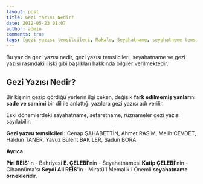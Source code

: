 ```yaml
---
layout: post
title: Gezi Yazısı Nedir?
date: 2012-05-23 01:07
author: admin
comments: true
tags: [gezi yazısı temsilcileri, Makale, Seyahatname, seyahatneme temsilcileri]
---
```

Bu yazıda gezi yazısı nedir, gezi yazısı temsilcileri, seyahatname ve gezi yazısı rasındaki ilişki gibi başlıkları hakkında bilgiler verilmektedir.
<h2><strong>Gezi Yazısı Nedir?</strong></h2>
Bir kişinin gezip gördiğü yerlerin ilgi çeken, değişik <strong>fark edilmemiş yanları</strong>nı <strong>sade ve samimi</strong> bir dil ile anlattığı yazılara gezi yazısı adı verilir.

Eski dönemlerdeki sayahatname, sefaretname, ruznameler gezi yazısı sayılabilir.

<strong>Gezi yazısı temsilcileri:</strong> Cenap ŞAHABETTİN, Ahmet RASİM, Melih CEVDET, Haldun TANER, Yavuz Bülent BAKİLER, Sadun BORA

<strong>Ayrıca:</strong>

<strong>Piri REİS</strong>'in - Bahriyesi
<strong>E. ÇELEBİ</strong>'nin - Seyahatnamesi
<strong>Katip ÇELEBİ</strong>'nin - Cihannüma'sı
<strong>Seydi Ali REİS</strong>'in - Miratü'l Memalik'i
Önemli <strong>seyahatname örnekleri</strong>dir.
